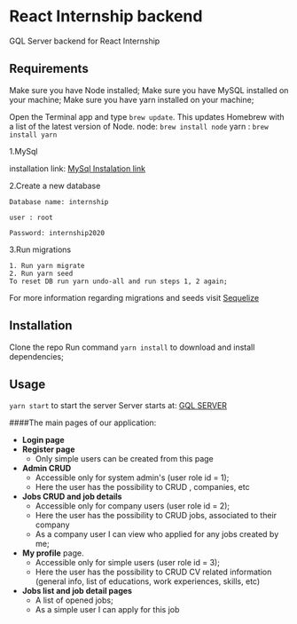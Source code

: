 # React Internship backend

GQL Server backend for React Internship

## Requirements
Make sure you have Node installed;
Make sure you have MySQL installed on your machine;
Make sure you have yarn installed on your machine;

Open the Terminal app and type `brew update`. This updates Homebrew with a list of the latest version of Node.
node:  `brew install node`
yarn : `brew install yarn`

1.MySql 

  installation link: [MySql Instalation link](https://dev.mysql.com/doc/mysql-osx-excerpt/5.7/en/osx-installation-pkg.html)

2.Create a new database

    Database name: internship
    
    user : root
    
    Password: internship2020
    
3.Run migrations

    1. Run yarn migrate
    2. Run yarn seed
    To reset DB run yarn undo-all and run steps 1, 2 again;

For more information regarding migrations and seeds visit [Sequelize](http://docs.sequelizejs.com/manual/tutorial/migrations.html)



## Installation

Clone the repo
Run command `yarn install` to download and install dependencies;


## Usage

`yarn start` to start the server
Server starts at: [GQL SERVER](http://localhost:4001/gql)

####The main pages of our application:

  - **Login page**
  - **Register page** 
    - Only simple users can be created from this page
  - **Admin CRUD**
    - Accessible only for system admin's (user role id = 1);
    - Here the user has the possibility to CRUD , companies, etc
  - **Jobs CRUD and job details** 
    - Accessible only for company users (user role id = 2);
    - Here the user has the possibility to CRUD jobs, associated to their company
    - As a company user I can view who applied for any jobs created by me;
  - **My profile** page. 
    - Accessible only for simple users (user role id = 3);
    - Here the user has the possibility to CRUD CV related information (general info, list of educations, work experiences, skills, etc)
  - **Jobs list and job detail pages**
    - A list of opened jobs;
    - As a simple user I can apply for this job

